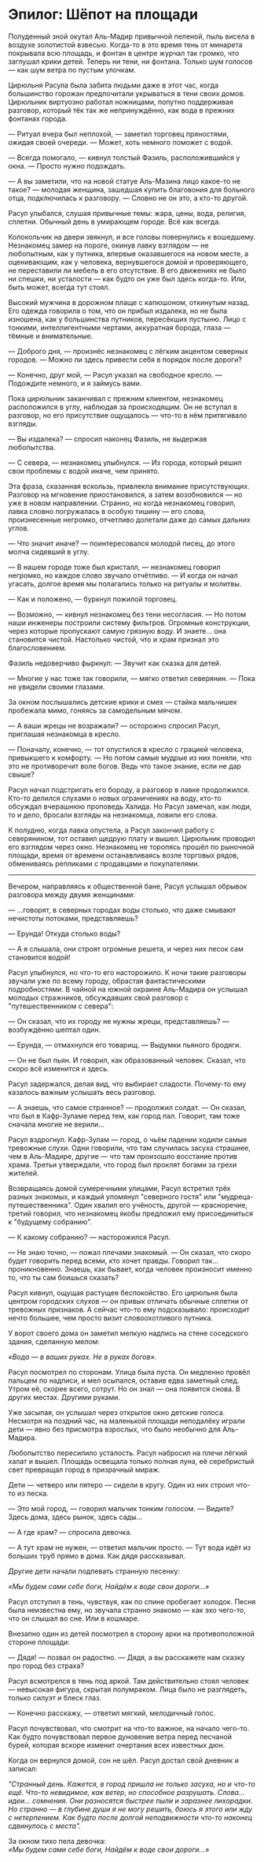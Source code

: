 # Эпилог: Шёпот на площади

Полуденный зной окутал Аль-Мадир привычной пеленой, пыль висела в воздухе золотистой взвесью. Когда-то в это время тень от минарета покрывала всю площадь, и фонтан в центре журчал так громко, что заглушал крики детей. Теперь ни тени, ни фонтана. Только шум голосов — как шум ветра по пустым улочкам.

Цирюльня Расула была забита людьми даже в этот час, когда большинство горожан предпочитали укрываться в тени своих домов. Цирюльник виртуозно работал ножницами, попутно поддерживая разговор, который тёк так же непринуждённо, как вода в прежних фонтанах города.

— Ритуал вчера был неплохой, — заметил торговец пряностями, ожидая своей очереди. — Может, хоть немного поможет с водой.

— Всегда помогало, — кивнул толстый Фазиль, расположившийся у окна. — Просто нужно подождать.

— А вы заметили, что на новой статуе Аль-Мазина лицо какое-то не такое? — молодая женщина, зашедшая купить благовония для больного отца, подключилась к разговору. — Словно не он это, а кто-то другой.

Расул улыбался, слушая привычные темы: жара, цены, вода, религия, сплетни. Обычный день в умирающем городе. Всё как всегда.

Колокольчик на двери звякнул, и все головы повернулись к вошедшему. Незнакомец замер на пороге, окинув лавку взглядом — не любопытным, как у путника, впервые оказавшегося на новом месте, а оценивающим, как у человека, вернувшегося домой и проверяющего, не переставили ли мебель в его отсутствие. В его движениях не было ни спешки, ни усталости — как будто он уже был здесь когда-то. Или, быть может, всегда тут стоял.

Высокий мужчина в дорожном плаще с капюшоном, откинутым назад. Его одежда говорила о том, что он прибыл издалека, но не была изношена, как у большинства путников, пересёкших пустыню. Лицо с тонкими, интеллигентными чертами, аккуратная борода, глаза — тёмные и внимательные.

— Доброго дня, — произнёс незнакомец с лёгким акцентом северных городов. — Можно ли здесь привести себя в порядок после дороги?

— Конечно, друг мой, — Расул указал на свободное кресло. — Подождите немного, и я займусь вами.

Пока цирюльник заканчивал с прежним клиентом, незнакомец расположился в углу, наблюдая за происходящим. Он не вступал в разговор, но его присутствие ощущалось — что-то в нём притягивало взгляды.

— Вы издалека? — спросил наконец Фазиль, не выдержав любопытства.

— С севера, — незнакомец улыбнулся. — Из города, который решил свои проблемы с водой иначе, чем принято.

Эта фраза, сказанная вскользь, привлекла внимание присутствующих. Разговор на мгновение приостановился, а затем возобновился — но уже в новом направлении. Странно, но когда незнакомец говорил, лавка словно погружалась в особую тишину — его слова, произнесенные негромко, отчетливо долетали даже до самых дальних углов.

— Что значит иначе? — поинтересовался молодой писец, до этого молча сидевший в углу.

— В нашем городе тоже был кристалл, — незнакомец говорил негромко, но каждое слово звучало отчётливо. — И когда он начал угасать, долгое время мы полагались только на ритуалы и молитвы.

— Как и положено, — буркнул пожилой торговец.

— Возможно, — кивнул незнакомец без тени несогласия. — Но потом наши инженеры построили систему фильтров. Огромные конструкции, через которые пропускают самую грязную воду. И знаете... она становится чистой. Настолько чистой, что и храм признал это благословением.

Фазиль недоверчиво фыркнул: — Звучит как сказка для детей.

— Многие у нас тоже так говорили, — мягко ответил северянин. — Пока не увидели своими глазами.

За окном послышались детские крики и смех — стайка мальчишек пробежала мимо, гоняясь за самодельным мячом.

— А ваши жрецы не возражали? — осторожно спросил Расул, приглашая незнакомца в кресло.

— Поначалу, конечно, — тот опустился в кресло с грацией человека, привыкшего к комфорту. — Но потом самые мудрые из них поняли, что это не противоречит воле богов. Ведь что такое знание, если не дар свыше?

Расул начал подстригать его бороду, а разговор в лавке продолжился. Кто-то делился слухами о новых ограничениях на воду, кто-то обсуждал вчерашнюю проповедь Халида. Но Расул замечал, как люди, то и дело, бросали взгляды на незнакомца, ловили его слова.

К полудню, когда лавка опустела, а Расул закончил работу с северянином, тот оставил щедрую плату и вышел. Цирюльник проводил его взглядом через окно. Незнакомец не торопясь прошёл по рыночной площади, время от времени останавливаясь возле торговых рядов, обмениваясь репликами с продавцами и покупателями.

---

Вечером, направляясь к общественной бане, Расул услышал обрывок разговора между двумя женщинами:

— ...говорят, в северных городах воды столько, что даже смывают нечистоты потоками, представляешь?

— Ерунда! Откуда столько воды?

— А я слышала, они строят огромные решета, и через них песок сам становится водой!

Расул улыбнулся, но что-то его насторожило. К ночи такие разговоры звучали уже по всему городу, обрастая фантастическими подробностями. В чайной на южной окраине Аль-Мадира он услышал молодых стражников, обсуждавших свой разговор с "путешественником с севера":

— Он сказал, что их городу не нужны жрецы, представляешь? — возбуждённо шептал один.

— Ерунда, — отмахнулся его товарищ. — Выдумки пьяного бродяги.

— Он не был пьян. И говорил, как образованный человек. Сказал, что скоро всё изменится и здесь.

Расул задержался, делая вид, что выбирает сладости. Почему-то ему казалось важным услышать весь разговор.

— А знаешь, что самое странное? — продолжил солдат. — Он сказал, что был в Кафр-Зуламе перед тем, как город пал. Говорит, там тоже сначала многие не верили...

Расул вздрогнул. Кафр-Зулам — город, о чьём падении ходили самые тревожные слухи. Одни говорили, что там случилась засуха страшнее, чем в Аль-Мадире, другие — что там произошло восстание против храма. Третьи утверждали, что город был проклят богами за грехи жителей.

Возвращаясь домой сумеречными улицами, Расул встретил трёх разных знакомых, и каждый упомянул "северного гостя" или "мудреца-путешественника". Один хвалил его учёность, другой — красноречие, третий говорил, что незнакомец якобы предложил ему присоединиться к "будущему собранию".

— К какому собранию? — насторожился Расул.

— Не знаю точно, — пожал плечами знакомый. — Он сказал, что скоро будет говорить перед всеми, кто хочет правды. Говорил так... проникновенно. Знаешь, как бывает, когда человек произносит именно то, что ты сам боишься сказать?

Расул кивнул, ощущая растущее беспокойство. Его цирюльня была центром городских слухов — он привык отличать обычные сплетни от тревожных признаков. А сейчас что-то ему подсказывало: происходит нечто большее, чем просто визит словоохотливого путника.

У ворот своего дома он заметил мелкую надпись на стене соседского здания, сделанную мелом:

_«Вода — в ваших руках. Не в руках богов»._

Расул посмотрел по сторонам. Улица была пуста. Он медленно провёл пальцем по надписи, и мел осыпался, оставив едва заметный след. Утром её, скорее всего, сотрут. Но он знал — она появится снова. В других местах. Другими руками.

Уже засыпая, он услышал через открытое окно детские голоса. Несмотря на поздний час, на маленькой площади неподалёку играли дети — явно без присмотра взрослых, что было необычно для Аль-Мадира.

Любопытство пересилило усталость. Расул набросил на плечи лёгкий халат и вышел. Площадь освещала только полная луна, её серебристый свет превращал город в призрачный мираж.

Дети — четверо или пятеро — сидели в кругу. Один из них строил что-то из песка.

— Это мой город, — говорил мальчик тонким голосом. — Видите? Здесь дома, здесь рынок, здесь сады...

— А где храм? — спросила девочка.

— А тут храм не нужен, — ответил мальчик просто. — Тут вода идёт из больших труб прямо в дома. Как дядя рассказывал.

Другие дети начали подпевать странную песенку:

_«Мы будем сами себе боги,_ _Найдём к воде свои дороги...»_

Расул отступил в тень, чувствуя, как по спине пробегает холодок. Песня была неизвестна ему, но звучала странно знакомо — как эхо чего-то, что он слышал во сне. Или в кошмаре.

Внезапно один из детей посмотрел в сторону арки на противоположной стороне площади:

— Дядя! — позвал он радостно. — Дядя, а вы расскажете нам сказку про город без страха?

Расул всмотрелся в тень под аркой. Там действительно стоял человек — невысокая фигура, скрытая полумраком. Лица было не разглядеть, только силуэт и блеск глаз.

— Конечно расскажу, — ответил мягкий, мелодичный голос. 

Расул почувствовал, что смотрит на что-то важное, на начало чего-то. Как будто почувствовал первое дуновение ветра перед песчаной бурей, которая вскоре изменит очертания всех известных дюн.

Когда он вернулся домой, сон не шёл. Расул достал свой дневник и записал:

_"Странный день. Кажется, в город пришла не только засуха, но и что-то ещё. Что-то невидимое, как ветер, но способное разрушать. Слова... идеи... сомнения. Они разносятся быстрее пыли и заразнее лихорадки. Но странно — в глубине души я не могу решить, боюсь я этого или жду с нетерпением. Как будто после долгой неподвижности что-то наконец сдвинулось с места"._

За окном тихо пела девочка:  
_«Мы будем сами себе боги,_ _Найдём к воде свои дороги...»_